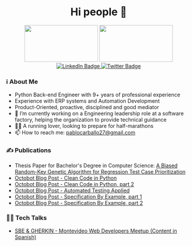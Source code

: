 <div id="header" align="center">
  <h1>Hi people 👋</h1>
</div>
<div id="header" align="center">
  <img src="https://media.giphy.com/media/coxQHKASG60HrHtvkt/giphy.gif?cid=790b76112xafktawkhdd91l49w6c04l5qnun885ubl78gcn1&ep=v1_gifs_search&rid=giphy.gif&ct=g" width="200" height="100" />
  <img src="https://media.giphy.com/media/3o72F7RrTPW6jymXew/giphy.gif?cid=790b76112xafktawkhdd91l49w6c04l5qnun885ubl78gcn1&ep=v1_gifs_search&rid=giphy.gif&ct=g" width="200" height="100" />
</div>
<div id="badges" align="center">
  <a href="https://www.linkedin.com/in/pablo-xavier-carballo-soria/" target="_blank" >
    <img src="https://img.shields.io/badge/LinkedIn-blue?style=for-the-badge&logo=linkedin&logoColor=white" alt="LinkedIn Badge" />
  </a>
  <a href="https://twitter.com/PabloXaCarballo" target="_blank" >
    <img src="https://img.shields.io/badge/Twitter-blue?style=for-the-badge&logo=twitter&logoColor=white" alt="Twitter Badge" />
  </a>
</div>

### :information_source: About Me

- Python Back-end Engineer with 9+ years of professional experience
- Experience with ERP systems and Automation Development
- Product-Oriented, proactive, disciplined and good mediator
- 🔭 I’m currently working on a Engineering leadership role at a software factory, helping the organization to provide technical guidance
- :running_man: A running lover, looking to prepare for half-marathons
- 📫 How to reach me: pablocarballo27@gmail.com

### :writing_hand: Publications

- Thesis Paper for Bachelor's Degree in Computer Science: <a href="https://ieeexplore.ieee.org/document/8625203">A Biased Random-Key Genetic Algorithm for Regression Test Case Prioritization</a>
- <a href="https://www.octobot.io/blog/clean-python-code/">Octobot Blog Post - Clean Code in Python</a>
- <a href="https://www.octobot.io/blog/clean-code-technical-debt-and-documentation-in-python-part-2/" >Octobot Blog Post - Clean Code in Python, part 2</a>
- <a href="https://www.octobot.io/blog/automated-testing-applied/">Octobot Blog Post - Automated Testing Applied</a>
- <a href="https://www.octobot.io/blog/specification-by-example/" >Octobot Blog Post - Specification By Example, part 1</a>
- <a href="https://www.octobot.io/blog/gherkin-specification-by-example/" >Octobot Blog Post - Specification By Example, part 2</a>

### :man_teacher: Tech Talks

- <a href="https://www.youtube.com/watch?v=wDoow7OFERA&t=1s" >SBE & GHERKIN - Montevideo Web Developers Meetup (Content in Spanish)</a>

<!--
**pablocarballo90/pablocarballo90** is a ✨ _special_ ✨ repository because its `README.md` (this file) appears on your GitHub profile.

Here are some ideas to get you started:

- 🔭 I’m currently working on ...
- 🌱 I’m currently learning ...
- 👯 I’m looking to collaborate on ...
- 🤔 I’m looking for help with ...
- 💬 Ask me about ...
- 📫 How to reach me: ...
- 😄 Pronouns: ...
- ⚡ Fun fact: ...
-->
